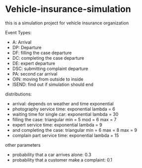 # Vehicle-insurance-simulation
this is a simulation project for vehicle insurance organization

Event Types:
<ul>
<li>A: Arrival</li>
<li>DP: Departure</li>
<li>DF: filling the case departure</li>
<li>DC: completing the case departure</li>
<li>DE: expert departure</li>
<li>DSC: submitting complaint departure</li>
<li>PA: second car arrival</li>
<li>OIN: moving from outside to inside</li>
<li>ISEND: find out if simulation should end</li>
</ul>


distributions:
<ul>
<li>arrival: depends on weather and time exponential</li>
<li>photography service time: exponential lambda = 6 </li>
<li>waiting time for single car: exponential lambda = 30</li>
<li>filling the case: triangular min = 5 mod = 6 max = 7</li>
<li>expert service time: exponential lambda = 9</li>
<li>and completing the case: triangular min = 6 max = 8 max = 9</li>
<li>complain part service time: exponential lambda = 15 </li>
</ul>

other parameters
<ul>
<li>probability that a car arrives alone: 0.3 </li>
<li>probability that a customer make a complaint: 0.1</li>

</ul>

